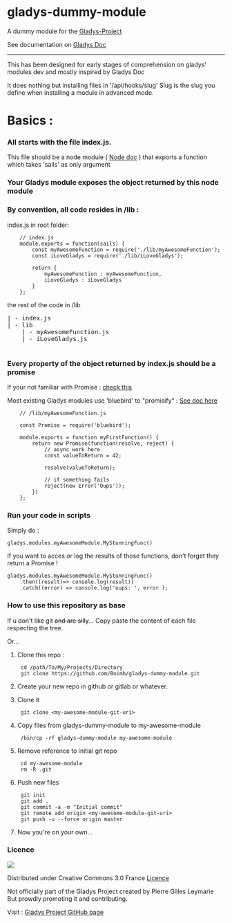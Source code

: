 # gladys-dummy-module
A dummy module for the [Gladys-Project](https://www.gladysproject.com)

See documentation on [Gladys Doc](https://www.gladysproject.com/fr/installation/develop-module/)

---

This has been designed for early stages of comprehension on gladys' modules dev and mostly inspired by Gladys Doc



It does nothing but installing files in '/api/hooks/slug'
Slug is the slug you define when installing a module in advanced mode.

# Basics :

### All starts with the file **index.js**.
This file should be a node module ( [Node doc](https://nodejs.org/api/modules.html#modules_modules) ) that exports a function which takes 'sails' as only argument

### Your Gladys module exposes the object returned by this node module

### By convention, all code resides in /lib :

index.js in root folder:

        // index.js
        module.exports = function(sails) {
            const myAwesomeFunction = require('./lib/myAwesomeFunction');
            const iLoveGladys = require('./lib/iLoveGladys');

            return {
                myAwesomeFunction : myAwesomeFunction,
                iLoveGladys : iLoveGladys
            }
        };

the rest of the code in /lib
<pre>
| - index.js
| - lib
    | - myAwesomeFunction.js
    | - iLoveGladys.js

</pre>


### Every property of the object returned by index.js should be a promise

If your not familiar with Promise : [check this](https://developer.mozilla.org/en/docs/Web/JavaScript/Reference/Global_objects/Promise)

Most existing Gladys modules use 'bluebird' to "promisify" : [See doc here](http://bluebirdjs.com/docs/getting-started.html)

        // /lib/myAwesomeFunction.js

        const Promise = require('bluebird');

        module.exports = function myFirstFunction() {
            return new Promise(function(resolve, reject) {
                // async work here
                const valueToReturn = 42;

                resolve(valueToReturn);

                // if something fails
                reject(new Error('Oups'));
            })
        };

### Run your code in scripts

Simply do :

    gladys.modules.myAwesomeModule.MyStunningFunc()

If you want to acces or log the results of those functions, don't forget they return a Promise !

    gladys.modules.myAwesomeModule.MyStunningFunc()
        .then((result)=> console.log(result))
        .catch((error) => console.log('oups: ', error );


### How to use this repository as base

If u don't like git ~~and are silly~~... Copy paste the content of each file respecting the tree.

Or...


1. Clone this repo :

        cd /path/To/My/Projects/Directory
        git clone https://github.com/Boimb/gladys-dummy-module.git

2. Create your new repo in github or gitlab or whatever.

3. Clone it

        git clone <my-awesome-module-git-uri>

4. Copy files from gladys-dummy-module to my-awesome-module

        /bin/cp -rf gladys-dummy-module my-awesome-module

5. Remove reference to initial git repo

        cd my-awesome-module
        rm -R .git

6. Push new files

        git init
        git add .
        git commit -a -m "Initial commit"
        git remote add origin <my-awesome-module-git-uri>
        git push -u --force origin master

7. Now you're on your own...

### Licence

![](https://licensebuttons.net/l/by-nc-sa/3.0/nl/88x31.png)

Distributed under Creative Commons 3.0 France [Licence](https://creativecommons.org/licenses/by-nc-sa/3.0/fr/)

Not officially part of the Gladys Project created by Pierre Gilles Leymarie
But prowdly promoting it and contributing.

Visit : [Gladys Project GitHub page](https://github.com/GladysProject/Gladys)